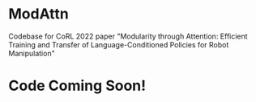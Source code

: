 # ModAttn
Codebase for CoRL 2022 paper "Modularity through Attention: Efficient Training and Transfer of Language-Conditioned Policies for Robot Manipulation"

# Code Coming Soon!
